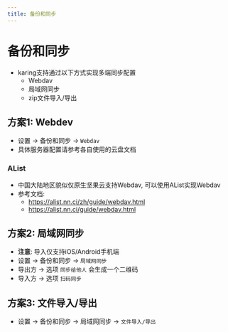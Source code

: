```yaml
---
title: 备份和同步
---
```


# 备份和同步
- karing支持通过以下方式实现多端同步配置
  - Webdav
  - 局域网同步
  - zip文件导入/导出

## 方案1: Webdev
- 设置 -> 备份和同步 -> `Webdav`
- 具体服务器配置请参考各自使用的云盘文档

### AList
- 中国大陆地区貌似仅原生坚果云支持Webdav, 可以使用AList实现Webdav
- 参考文档:
  - https://alist.nn.ci/zh/guide/webdav.html
  - https://alist.nn.ci/guide/webdav.html


## 方案2: 局域网同步
- **注意**: 导入仅支持iOS/Android手机端
- 设置 -> 备份和同步 -> `局域网同步`
- 导出方 -> 选项 `同步给他人` 会生成一个二维码
- 导入方 -> 选项 `扫码同步`


## 方案3: 文件导入/导出
- 设置 -> 备份和同步 -> 局域网同步 -> `文件导入/导出`








